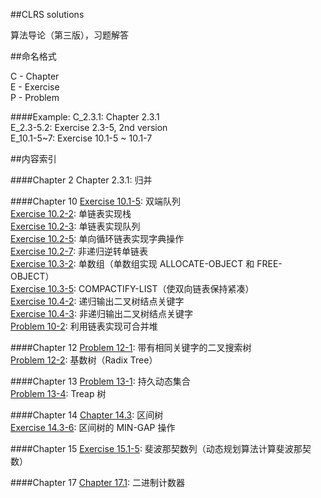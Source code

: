 ##CLRS solutions

算法导论（第三版），习题解答

##命名格式

C - Chapter </br>
E - Exercise</br>
P - Problem </br>

####Example:
C_2.3.1:    Chapter 2.3.1 </br>
E_2.3-5.2:  Exercise 2.3-5, 2nd version </br>
E_10.1-5~7: Exercise 10.1-5 ~ 10.1-7 </br>

##内容索引

####Chapter 2
Chapter 2.3.1: 归并 </br>

####Chapter 10
[Exercise 10.1-5](https://github.com/wuzhiyi/CLRS-solution/blob/master/Chapter10/E_10.1-5.c): 双端队列</br>
[Exercise 10.2-2](https://github.com/wuzhiyi/CLRS-solution/blob/master/Chapter10/E_10.2-2.2.c): 单链表实现栈</br>
[Exercise 10.2-3](https://github.com/wuzhiyi/CLRS-solution/blob/master/Chapter10/E_10.2-3.c): 单链表实现队列</br>
[Exercise 10.2-5](https://github.com/wuzhiyi/CLRS-solution/blob/master/Chapter10/E_10.2-5.c): 单向循环链表实现字典操作</br>
[Exercise 10.2-7](https://github.com/wuzhiyi/CLRS-solution/blob/master/Chapter10/E_10.2-7.c): 非递归逆转单链表</br>
[Exercise 10.3-2](https://github.com/wuzhiyi/CLRS-solution/blob/master/Chapter10/E_10.3-2.c): 单数组（单数组实现 ALLOCATE-OBJECT 和 FREE-OBJECT）</br>
[Exercise 10.3-5](https://github.com/wuzhiyi/CLRS-solution/blob/master/Chapter10/E_10.3-5.c): COMPACTIFY-LIST（使双向链表保持紧凑）</br>
[Exercise 10.4-2](https://github.com/wuzhiyi/CLRS-solution/blob/master/Chapter10/E_10.4-2.c): 递归输出二叉树结点关键字</br>
[Exercise 10.4-3](https://github.com/wuzhiyi/CLRS-solution/blob/master/Chapter10/E_10.4-3.c): 非递归输出二叉树结点关键字</br>
[Problem 10-2](https://github.com/wuzhiyi/CLRS-solution/blob/master/Chapter10/P_10-2.c): 利用链表实现可合并堆</br>

####Chapter 12
[Problem 12-1](https://github.com/wuzhiyi/CLRS-solution/blob/master/Chapter12/P_12-1.c): 带有相同关键字的二叉搜索树</br>
[Problem 12-2](https://github.com/wuzhiyi/CLRS-solution/blob/master/Chapter12/P_12-2.c): 基数树（Radix Tree）</br>

####Chapter 13
[Problem 13-1](https://github.com/wuzhiyi/CLRS-solution/blob/master/Chapter13/P_13-1.cpp): 持久动态集合</br>
[Problem 13-4](https://github.com/wuzhiyi/CLRS-solution/blob/master/Chapter13/P_13-4.cpp): Treap 树</br>

####Chapter 14
[Chapter 14.3](https://github.com/wuzhiyi/CLRS-solution/blob/master/Chapter14/C_14.3.cpp): 区间树</br>
[Exercise 14.3-6](https://github.com/wuzhiyi/CLRS-solution/blob/master/Chapter14/E_14.3-6.cpp): 区间树的 MIN-GAP 操作</br>

####Chapter 15
[Exercise 15.1-5](https://github.com/wuzhiyi/CLRS-solution/blob/master/Chapter15/E_15.1-5.cpp): 斐波那契数列（动态规划算法计算斐波那契数）</br>

####Chapter 17
[Chapter 17.1](https://github.com/wuzhiyi/CLRS-solution/blob/master/Chapter17/C_17.1.c): 二进制计数器</br>
